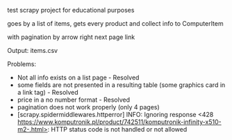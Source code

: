 test scrapy project for educational purposes

goes by a list of items, gets every product and collect info to ComputerItem

with pagination by arrow right next page link

Output: items.csv

Problems:

- Not all info exists on a list page - Resolved
- some fields are not presented in a resulting table (some graphics card in a link tag) - Resolved
- price in a no number format - Resolved
- pagination does not work properly (only 4 pages)
- [scrapy.spidermiddlewares.httperror] INFO: Ignoring response <428 https://www.komputronik.pl/product/742511/komputronik-infinity-x510-m2-.html>: HTTP status code is not handled or not allowed